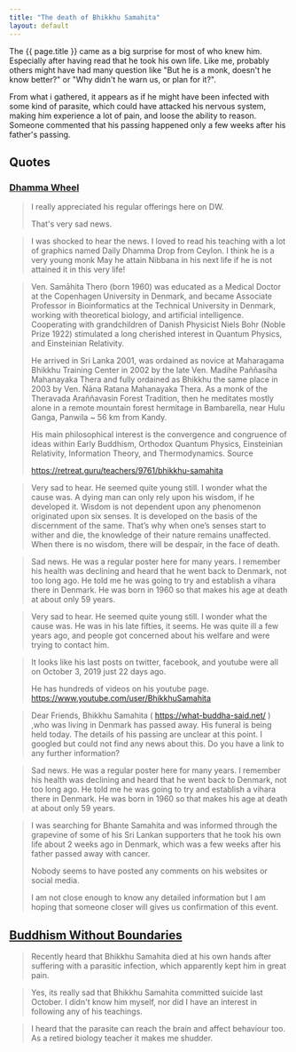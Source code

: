 ```yaml
---
title: "The death of Bhikkhu Samahita"
layout: default
---
```


The {{ page.title }} came as a big surprise for most of who knew him. Especially after having read that he took his own life. Like me, probably others might have had many question like "But he is a monk, doesn't he know better?" or "Why didn't he warn us, or plan for it?".

From what i gathered, it appears as if he might have been infected with some
kind of parasite, which could have attacked his nervous system, making him
experience a lot of pain, and loose the ability to reason. Someone commented that his passing happened only a few weeks after his father's passing.

## Quotes

### [Dhamma Wheel](https://www.dhammawheel.com/viewtopic.php?f=13&t=35556)

>I really appreciated his regular offerings here on DW.
>
>That's very sad news.

>I was shocked to hear the news.
>I loved to read his teaching with a lot of graphics named Daily Dhamma Drop from Ceylon.
>I think he is a very young monk
>May he attain Nibbana in his next life if he is not attained it in this very life!

>Ven. Samāhita Thero (born 1960) was educated as a Medical Doctor at the Copenhagen University in Denmark, and became Associate Professor in Bioinformatics at the Technical University in Denmark, working with theoretical biology, and artificial intelligence. Cooperating with grandchildren of Danish Physicist Niels Bohr (Noble Prize 1922) stimulated a long cherished interest in Quantum Physics, and Einsteinian Relativity.
>
>He arrived in Sri Lanka 2001, was ordained as novice at Maharagama Bhikkhu Training Center in 2002 by the late Ven. Madihe Paññasiha Mahanayaka Thera and fully ordained as Bhikkhu the same place in 2003 by Ven. Ñāna Ratana Mahanayaka Thera. As a monk of the Theravada Araññavasin Forest Tradition, then he meditates mostly alone in a remote mountain forest hermitage in Bambarella, near Hulu Ganga, Panwila ~ 56 km from Kandy.
>
>His main philosophical interest is the convergence and congruence of ideas within Early Buddhism, Orthodox Quantum Physics, Einsteinian Relativity, Information Theory, and Thermodynamics.
>Source
>
>https://retreat.guru/teachers/9761/bhikkhu-samahita

>Very sad to hear. He seemed quite young still. I wonder what the cause was.
>A dying man can only rely upon his wisdom, if he developed it. Wisdom is not dependent upon any phenomenon originated upon six senses. It is developed on the basis of the discernment of the same. That’s why when one’s senses start to wither and die, the knowledge of their nature remains unaffected. When there is no wisdom, there will be despair, in the face of death.

> Sad news. He was a regular poster here for many years. I remember his health was declining and heard that he went back to Denmark, not too long ago. He told me he was going to try and establish a vihara there in Denmark. He was born in 1960 so that makes his age at death at about only 59 years.


> Very sad to hear. He seemed quite young still. I wonder what the cause was.
> He was in his late fifties, it seems. He was quite ill a few years ago, and people got concerned about his welfare and were trying to contact him.

> It looks like his last posts on twitter, facebook, and youtube were all on October 3, 2019 just 22 days ago.
> 
> He has hundreds of videos on his youtube page.
> https://www.youtube.com/user/BhikkhuSamahita

>Dear Friends,
>Bhikkhu Samahita ( https://what-buddha-said.net/ ) ,who was living in Denmark has passed away. His funeral is being held today.
>The details of his passing are unclear at this point.
>I googled but could not find any news about this. Do you have a link to any further information?

> Sad news. He was a regular poster here for many years. I remember his health was declining and heard that he went back to Denmark, not too long ago. He told me he was going to try and establish a vihara there in Denmark. He was born in 1960 so that makes his age at death at about only 59 years.

> I was searching for Bhante Samahita and was informed through the grapevine of some of his Sri Lankan supporters that he took his own life about 2 weeks ago in Denmark, which was a few weeks after his father passed away with cancer.
>
> Nobody seems to have posted any comments on his websites or social media.
>
> I am not close enough to know any detailed information but I am hoping that someone closer will gives us confirmation of this event.
 
## [Buddhism Without Boundaries](https://www.buddhismwithoutboundaries.com/showthread.php?7528-Bhante-Samahita)

> Recently heard that Bhikkhu Samahita died at his own hands after suffering with a parasitic infection, which apparently kept him in great pain.


> Yes, its really sad that Bhikkhu Samahita committed suicide last October. I didn't know him myself, nor did I have an interest in following any of his teachings.


> I heard that the parasite can reach the brain and affect behaviour too. As a retired biology teacher it makes me shudder.